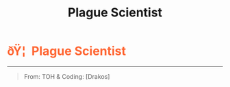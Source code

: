 ﻿---
lang: en-US
title: Plague Scientist
prev: Pickpocket
next: Pyromaniac
---

# <font color="#ff6633">ðŸ¦  <b>Plague Scientist</b></font> <Badge text="Killing" type="tip" vertical="middle"/>
---

> From: TOH & Coding: [Drakos]
